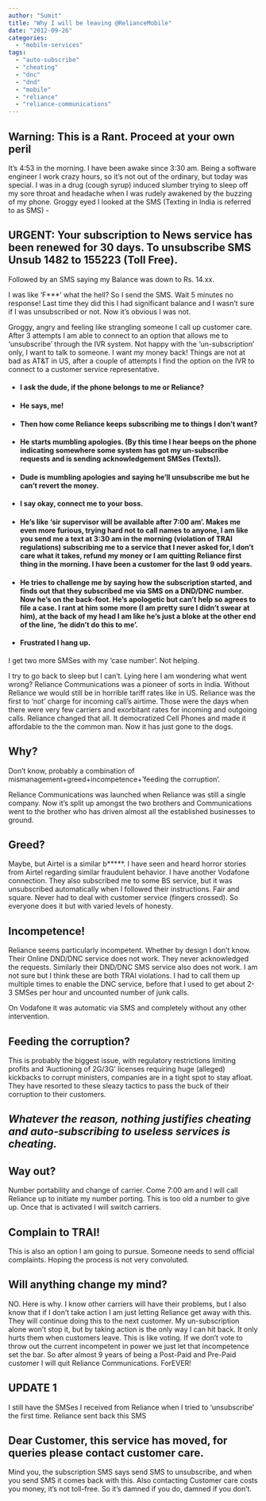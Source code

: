 ```yaml
---
author: "Sumit"
title: "Why I will be leaving @RelianceMobile"
date: "2012-09-26"
categories: 
  - "mobile-services"
tags: 
  - "auto-subscribe"
  - "cheating"
  - "dnc"
  - "dnd"
  - "mobile"
  - "reliance"
  - "reliance-communications"
---
```


## Warning: This is a Rant. Proceed at your own peril

It’s 4:53 in the morning. I have been awake since 3:30 am. Being a software engineer I work crazy hours, so it’s not out of the ordinary, but today was special. I was in a drug (cough syrup) induced slumber trying to sleep off my sore throat and headache when I was rudely awakened by the buzzing of my phone. Groggy eyed I looked at the SMS (Texting in India is referred to as SMS) -

## URGENT: Your subscription to News service has been renewed for 30 days. To unsubscribe SMS Unsub 1482 to 155223 (Toll Free).

Followed by an SMS saying my Balance was down to Rs. 14.xx.

I was like ‘F\*\*\*’ what the hell? So I send the SMS. Wait 5 minutes no response! Last time they did this I had significant balance and I wasn’t sure if I was unsubscribed or not. Now it’s obvious I was not.

Groggy, angry and feeling like strangling someone I call up customer care. After 3 attempts I am able to connect to an option that allows me to ‘unsubscribe’ through the IVR system. Not happy with the ‘un-subscription’ only, I want to talk to someone. I want my money back! Things are not at bad as AT&T in US, after a couple of attempts I find the option on the IVR to connect to a customer service representative.

- #### I ask the dude, if the phone belongs to me or Reliance?
    
- #### He says, me!
    
- #### Then how come Reliance keeps subscribing me to things I don’t want?
    
- #### He starts mumbling apologies. (By this time I hear beeps on the phone indicating somewhere some system has got my un-subscribe requests and is sending acknowledgement SMSes (Texts)).
    
- #### Dude is mumbling apologies and saying he’ll unsubscribe me but he can’t revert the money.
    
- #### I say okay, connect me to your boss.
    
- #### He’s like ‘sir supervisor will be available after 7:00 am’. Makes me even more furious, trying hard not to call names to anyone, I am like you send me a text at 3:30 am in the morning (violation of TRAI regulations) subscribing me to a service that I never asked for, I don’t care what it takes, refund my money or I am quitting Reliance first thing in the morning. I have been a customer for the last 9 odd years.
    
- #### He tries to challenge me by saying how the subscription started, and finds out that they subscribed me via SMS on a DND/DNC number. Now he’s on the back-foot. He’s apologetic but can’t help so agrees to file a case. I rant at him some more (I am pretty sure I didn’t swear at him), at the back of my head I am like he’s just a bloke at the other end of the line, ‘he didn’t do this to me’.
    
- #### Frustrated I hang up.
    

I get two more SMSes with my ‘case number’. Not helping.

I try to go back to sleep but I can’t. Lying here I am wondering what went wrong? Reliance Communications was a pioneer of sorts in India. Without Reliance we would still be in horrible tariff rates like in US. Reliance was the first to ‘not’ charge for incoming call’s airtime. Those were the days when there were very few carriers and exorbitant rates for incoming and outgoing calls. Reliance changed that all. It democratized Cell Phones and made it affordable to the the common man. Now it has just gone to the dogs.

## Why?

Don’t know, probably a combination of mismanagement+greed+incompetence+’feeding the corruption’.

Reliance Communications was launched when Reliance was still a single company. Now it’s split up amongst the two brothers and Communications went to the brother who has driven almost all the established businesses to ground.

## Greed?

Maybe, but Airtel is a similar b\*\*\*\*\*. I have seen and heard horror stories from Airtel regarding similar fraudulent behavior. I have another Vodafone connection. They also subscribed me to some BS service, but it was unsubscribed automatically when I followed their instructions. Fair and square. Never had to deal with customer service (fingers crossed). So everyone does it but with varied levels of honesty.

## Incompetence!

Reliance seems particularly incompetent. Whether by design I don’t know. Their Online DND/DNC service does not work. They never acknowledged the requests. Similarly their DND/DNC SMS service also does not work. I am not sure but I think these are both TRAI violations. I had to call them up multiple times to enable the DNC service, before that I used to get about 2-3 SMSes per hour and uncounted number of junk calls.

On Vodafone it was automatic via SMS and completely without any other intervention.

## Feeding the corruption?

This is probably the biggest issue, with regulatory restrictions limiting profits and ‘Auctioning of 2G/3G’ licenses requiring huge (alleged) kickbacks to corrupt ministers, companies are in a tight spot to stay afloat. They have resorted to these sleazy tactics to pass the buck of their corruption to their customers.

## _Whatever the reason, nothing justifies cheating and auto-subscribing to useless services is cheating._

## Way out?

Number portability and change of carrier. Come 7:00 am and I will call Reliance up to initiate my number porting. This is too old a number to give up. Once that is activated I will switch carriers.

## Complain to TRAI!

This is also an option I am going to pursue. Someone needs to send official complaints. Hoping the process is not very convoluted.

## Will anything change my mind?

NO. Here is why. I know other carriers will have their problems, but I also know that if I don’t take action I am just letting Reliance get away with this. They will continue doing this to the next customer. My un-subscription alone won’t stop it, but by taking action is the only way I can hit back. It only hurts them when customers leave. This is like voting. If we don’t vote to throw out the current incompetent in power we just let that incompetence set the bar. So after almost 9 years of being a Post-Paid and Pre-Paid customer I will quit Reliance Communications. ForEVER!

## UPDATE 1

I still have the SMSes I received from Reliance when I tried to ‘unsubscribe’ the first time. Reliance sent back this SMS

## Dear Customer, this service has moved, for queries please contact customer care.

Mind you, the subscription SMS says send SMS to unsubscribe, and when you send SMS it comes back with this. Also contacting Customer care costs you money, it’s not toll-free. So it’s damned if you do, damned if you don’t.
